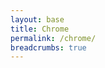 ```yaml
---
layout: base
title: Chrome
permalink: /chrome/
breadcrumbs: true
---
```


<br>
<br>
<br>
<br>
<br>
<br>
<br>
<br>
<br>
<br>
<br>
<br>

<style>
	.lv-page {
		background: grey !important;
	}
</style>